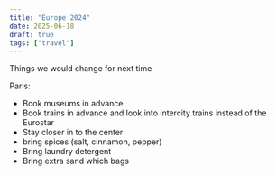 ```yaml
---
title: "Europe 2024"
date: 2025-06-18
draft: true
tags: ["travel"]
---
```


Things we would change for next time

Paris:

- Book museums in advance 
- Book trains in advance and look into intercity trains instead of the Eurostar 
- Stay closer in to the center 
- bring spices (salt, cinnamon, pepper)
- Bring laundry detergent 
- Bring extra sand which bags
